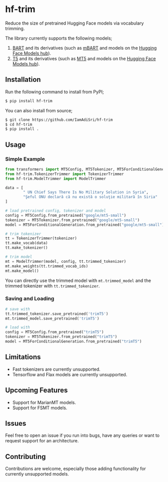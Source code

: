 # hf-trim
Reduce the size of pretrained Hugging Face models via vocabulary trimming.

The library currently supports the following models;

1. [BART](https://huggingface.co/docs/transformers/main/en/model_doc/bart) and its derivatives (such as [mBART](https://huggingface.co/docs/transformers/main/en/model_doc/mbart) and models on the [Hugging Face Models hub](https://huggingface.co/models)).
2. [T5](https://huggingface.co/docs/transformers/model_doc/t5) and its derivatives (such as [MT5](https://huggingface.co/docs/transformers/model_doc/mt5) and models on the [Hugging Face Models hub](https://huggingface.co/models)).

## Installation

Run the following command to install from PyPI;
```bash
$ pip install hf-trim
```

You can also install from source;

```bash
$ git clone https://github.com/IamAdiSri/hf-trim
$ cd hf-trim
$ pip install .
```


## Usage
### Simple Example
```python
from transformers import MT5Config, MT5Tokenizer, MT5ForConditionalGeneration
from hf-trim.TokenizerTrimmer import TokenizerTrimmer
from hf-trim.ModelTrimmer import ModelTrimmer

data = [
        " UN Chief Says There Is No Military Solution in Syria", 
        "Şeful ONU declară că nu există o soluţie militară în Siria"
]

# load pretrained config, tokenizer and model
config = MT5Config.from_pretrained("google/mt5-small")
tokenizer = MT5Tokenizer.from_pretrained("google/mt5-small")
model = MT5ForConditionalGeneration.from_pretrained("google/mt5-small")

# trim tokenizer
tt = TokenizerTrimmer(tokenizer)
tt.make_vocab(data)
tt.make_tokenizer()

# trim model
mt = ModelTrimmer(model, config, tt.trimmed_tokenizer)
mt.make_weights(tt.trimmed_vocab_ids)
mt.make_model()
```

You can directly use the trimmed model with `mt.trimmed_model` and the trimmed tokenizer with `tt.trimmed_tokenizer`.

### Saving and Loading
```python
# save with
tt.trimmed_tokenizer.save_pretrained('trimT5')
mt.trimmed_model.save_pretrained('trimT5')

# load with
config = MT5Config.from_pretrained("trimT5")
tokenizer = MT5Tokenizer.from_pretrained("trimT5")
model = MT5ForConditionalGeneration.from_pretrained("trimT5")
```
## Limitations
- Fast tokenizers are currently unsupported.
- Tensorflow and Flax models are currently unsupported.

## Upcoming Features
- Support for MarianMT models.
- Support for FSMT models.

## Issues

Feel free to open an issue if you run into bugs, have any queries or want to request support for an architecture.


## Contributing

Contributions are welcome, especially those adding functionality for currently unsupported models.